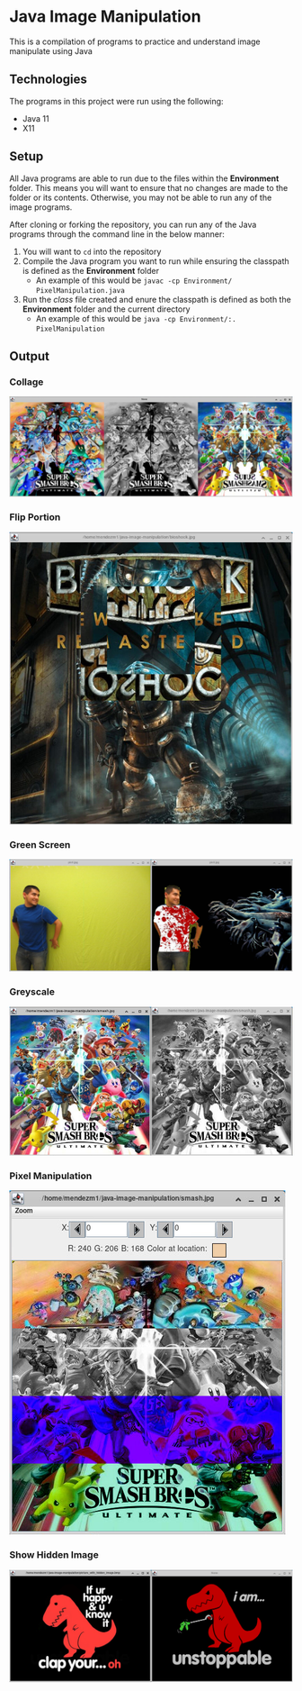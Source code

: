 # Java Image Manipulation
This is a compilation of programs to practice and understand image manipulate using Java

## Technologies
The programs in this project were run using the following:
* Java 11
* X11

## Setup
All Java programs are able to run due to the files within the **Environment** folder. This means you will want to ensure that no changes are made to the folder or its contents. Otherwise, you may not be able to run any of the image programs.

After cloning or forking the repository, you can run any of the Java programs through the command line in the below manner:
1. You will want to `cd` into the repository
2. Compile the Java program you want to run while ensuring the classpath is defined as the **Environment** folder
   - An example of this would be `javac -cp Environment/ PixelManipulation.java`
3. Run the *class* file created and enure the classpath is defined as both the **Environment** folder and the current directory
   - An example of this would be `java -cp Environment/:. PixelManipulation`

## Output
### Collage
![Output of Collage program](images/java_manipulation_1.png)

### Flip Portion
![Output of Flip Portion program](images/java_manipulation_2.png)

### Green Screen
![Output of Green Screen program](images/java_manipulation_3.png)

### Greyscale
![Output of Greyscale program](images/java_manipulation_4.png)

### Pixel Manipulation
![Output of Pixel Manipulation program](images/java_manipulation_5.png)

### Show Hidden Image
![Output of Show Hidden Image program](images/java_manipulation_6.png)
